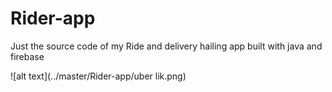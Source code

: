 # Rider-app
Just the source code of my Ride and delivery hailing app built with java and firebase


![alt text](../master/Rider-app/uber lik.png)
